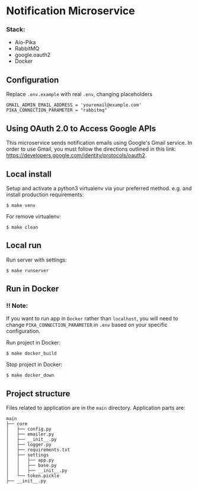 Notification Microservice
====================

### Stack:
- Aio-Pika
- RabbitMQ
- google.oauth2
- Docker

Configuration
--------------

Replace `.env.example` with real `.env`, changing placeholders

```
GMAIL_ADMIN_EMAIL_ADDRESS = 'youremail@example.com'
PIKA_CONNECTION_PARAMETER = "rabbitmq"
```

Using OAuth 2.0 to Access Google APIs
--------------
This microservice sends notification emails using Google's Gmail service.  In order to use Gmail, you must follow the directions outlined in this link: https://developers.google.com/identity/protocols/oauth2.

Local install
-------------

Setup and activate a python3 virtualenv via your preferred method. e.g. and install production requirements:

    $ make venv

For remove virtualenv:

    $ make clean


Local run
-------------

Run server with settings:

    $ make runserver


Run in Docker
-------------

### !! Note:

If you want to run app in `Docker` rather than `localhost`, you will need to change `PIKA_CONNECTION_PARAMETER` in `.env` based on your specific configuration.

Run project in Docker:

    $ make docker_build

Stop project in Docker:

    $ make docker_down

Project structure
-----------------
Files related to application are in the ``main`` directory.
Application parts are:
```text
main
├── core
│   ├── config.py
│   ├── emailer.py
│   ├── __init__.py
│   ├── logger.py
│   ├── requirements.txt
│   ├── settings
│   │   ├── app.py
│   │   ├── base.py
│   │   ├── __init__.py
│   └── token.pickle
├── __init__.py
```